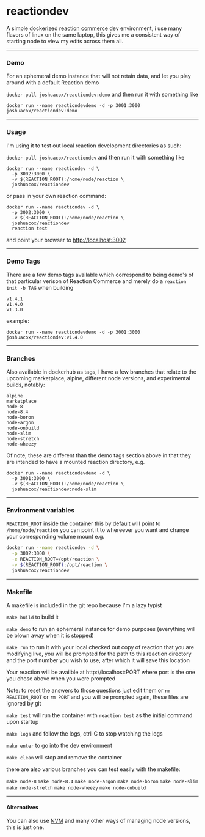 # reactiondev

  A simple dockerized [reaction commerce](https://reactioncommerce.com/) dev environment, i use many flavors of linux on the same laptop, this gives me a consistent way of starting node to view my edits across them all.

---

### Demo

For an ephemeral demo instance that will not retain data, and let you
play around with a default Reaction demo

`docker pull joshuacox/reactiondev:demo`  and then run it with something like

```
docker run --name reactiondevdemo -d -p 3001:3000 joshuacox/reactiondev:demo
```

---

### Usage

I'm using it to test out local reaction development directories as such:

`docker pull joshuacox/reactiondev`  and then run it with something like

```
docker run --name reactiondev -d \
  -p 3002:3000 \
  -v $(REACTION_ROOT):/home/node/reaction \
  joshuacox/reactiondev
```

or pass in your own reaction command:

```
docker run --name reactiondev -d \
  -p 3002:3000 \
  -v $(REACTION_ROOT):/home/node/reaction \
  joshuacox/reactiondev
  reaction test
```

and point your browser to
[http://localhost:3002](http://localhost:3002)

---

### Demo Tags

There are a few demo tags available which correspond to being demo's of that
particular verison of Reaction Commerce and merely do a
`reaction init -b TAG` when building

```
v1.4.1
v1.4.0
v1.3.0
```

example:
```
docker run --name reactiondevdemo -d -p 3001:3000 joshuacox/reactiondev:v1.4.0
```

---

### Branches

Also available in dockerhub as tags, I have a few branches that relate to the upcoming
marketplace, alpine, different node versions, and experimental builds, notably:

```
alpine
marketplace
node-8
node-8.4
node-boron
node-argon
node-onbuild
node-slim
node-stretch
node-wheezy
```

Of note, these are different than the demo tags section above in that they
are intended to have a mounted reaction directory, e.g.

```
docker run --name reactiondevdemo -d \
  -p 3001:3000 \
  -v $(REACTION_ROOT):/home/node/reaction \
  joshuacox/reactiondev:node-slim
```

---

### Environment variables

`REACTION_ROOT`  inside the container this by default will point to
`/home/node/reaction` you can point it to whereever you want and change
your corresponding volume mount e.g. 

```sh
docker run --name reactiondev -d \
  -p 3002:3000 \
  -e REACTION_ROOT=/opt/reaction \
  -v $(REACTION_ROOT):/opt/reaction \
  joshuacox/reactiondev
```

---

### Makefile

A makefile is included in the git repo because I'm a lazy typist

`make build` to build it

`make demo` to run an ephemeral instance for demo purposes (everything
will be blown away when it is stopped)

`make run` to run it with your local checked out copy of reaction that
you are modifying live, you will be prompted for the path to this
reaction directory and the port number you wish to use, after which it will save this location

Your reaction will be availble at http://localhost:PORT where port is
the one you chose above when you were prompted

Note: to reset the answers to those questions just edit them or
`rm REACTION_ROOT` or `rm PORT`
and you will be prompted again, these files are ignored by git

`make test` will run the container with `reaction test` as the initial
command upon startup

`make logs` and follow the logs, ctrl-C to stop watching the logs

`make enter` to go into the dev environment

`make clean` will stop and remove the container

there are also various branches you can test easily with the makefile:

`make node-8`
`make node-8.4`
`make node-argon`
`make node-boron`
`make node-slim`
`make node-stretch`
`make node-wheezy`
`make node-onbuild`

---

#### Alternatives

You can also use [NVM](https://github.com/creationix/nvm) and many other
ways of managing node versions, this is just one.
